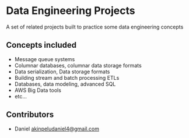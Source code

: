 # Data Engineering Projects
A set of related projects built to practice some data engineering concepts

## Concepts included
- Message queue systems
- Columnar databases, columnar data storage formats
- Data serialization, Data storage formats
- Building stream and batch processing ETLs
- Databases, data modeling, advanced SQL
- AWS Big Data tools
- etc...

## Contributors
- Daniel <akinpeludaniel4@gmail.com>
